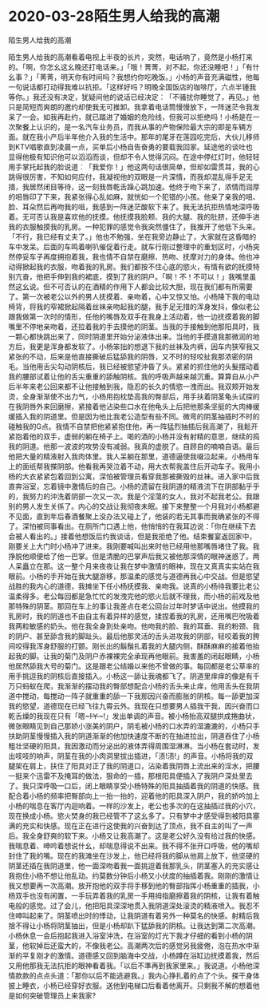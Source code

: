 # 2020-03-28陌生男人给我的高潮



陌生男人给我的高潮



陌生男人给我的高潮看着电视上半夜的长片，突然，电话响了，竟然是小杨打来的。「啊，你怎幺这幺晚还打电话来。」「哦！菁菁，对不起，你还没睡吧！」「有什幺事？」「菁菁，明天你有时间吗？我想约你吃晚饭。」小杨的声音充满磁性，他每一句说话都打动得我难以抗拒。「这样好吗？明晚全国饭店的咖啡厅，六点半锺我等你。」我还没有决定，犹疑间他的说话已经决定︰「不骚扰你睡觉了，再见。」他只是简短而爽朗的邀约却使我无可推卸。我拿着电话筒慢慢放下，一阵迷茫令我发呆了一会。如我再赴约，就已踏进了婚姻的危险线，但我可以拒绝吗！小杨是在一次聚餐上认识的，是一名汽车业务员，而我从事的产物保险最大宗的即是车辆方面。就在我小产后半年他介入我的生活中。那年的尾牙在莲园吃完后，大伙儿移师到KTV唱歌直到凌晨一点，买单后小杨自告奋勇的要载我回家。延途他的谈吐也显得他极有知识他可以滔滔而谈，但却不令人觉得沉闷。在途中停红灯时，他轻轻用手掌托起我的脸说道︰「我爱你！」他这两句话很简单，但却如雷贯耳，我的心跳得很厉害，不知如何应付，我凝视他的双眼是一片深情，而我却混乱得手足无措，我居然闭目等待，这一刻我唇乾舌躁心跳加速。他终于吻下来了，浓情而润厚的咀唇印了下来，我紧张得心乱如麻，就恍如一个犯错的小孩。他亲了亲我的咀、脸、耳朵然后再吻我的咀，我感到一阵迷茫酸软下来了。我无法抗拒热情地深呼吸着。无可否认我是喜欢他的抚摸。他抚摸我脸颊、我的大腿、我的肚脐，还伸手进我的衣服触摸我的乳房。一种犯罪的感觉令我突然僵住了，我推开了他低下头来。「不行，我已经有丈夫了。」他也不勉强，坐在我旁边静止了，大家就在这昏暗的车中发呆。后面的车鸣着喇叭催促着行走。就车行刚过整理中的重划区时，小杨突然停妥车子再度拥抱着我，我也情不自禁在磨擦、热吻、抚摩对力的身体。他也冲动得掀起我的衣服，吻着我的乳房。我们都按不住心底的慾火，有情有欲的抚摸特别亢奋，他把手伸到我的裙底，摸到了我的阴户。「啊！不！不可以！」我嘴里虽然这幺说。但不可否认的在酒精的作用下人都会比较大胆，现在我们都有所需要了。第一次被老公以外的男人抚摸着、亲吻着，心中又惊又怕。小杨降下我的电动椅背，将我的窄裙掀起隔着丝袜亲吻起我的腿，我手足无措的浑身发抖，像似老公跟我做第一次时的情形，任他的嘴唇及双手在我身上活动着，他一边抚摸着我的脚嘴里不停地亲吻着，还拉着我的手去摸他的阴茎。当我的手接触到他那阳具时，我一颗心都快跳出来了，同时阴道里开始分泌液体出来。当他的手摸道我那微润的地方后，我更是浑身都发软了。小杨笨拙的想退下我的丝袜及内裤，因车内狭窄我又紧张的不动，后来是他直接撕破后猛舔我的阴唇，又不时的轻咬扯我那浓密的阴毛。当他用舌尖勾动阴核后，我已经被慾望沖昏了头。紧紧的抓住他的头髮摆动着我的腰部试着让他的舌尖重重的舔触阴核。我的呼吸声越来越沉重。算算自从小产后半年来老公回来都不让他接触到我，隐忍的长久的情慾一洩而出。我双颊开始发烫，全身渐渐使不出力气，小杨用抱枕垫高我的臀部后，用手扶着阴茎龟头试探的在我阴唇外来回磨擦，紧接着他沾染些口水在他龟头上后把他那条坚挺的大肉棒缓缓插入我的阴道里。但是因为他比我老公造型有些不同。微弯的阴茎抽插时不时的碰触我的G点。我情不自禁把他紧紧抱住他，再一阵猛烈抽插后我高潮了，我鬆开紧抱着他的双手，虚弱的躺在椅子上。喝的酒的小杨并没有射精的意思，继续的捣我的阴道。他那一波波的攻势没有减弱。我真的虚脱了。自顾自的喃喃自语。最后他把大量的精液射入我肉体里。我人呆躺在那里，道德逼使我啜泣起来。小杨用车上的面纸帮我搽阴部。他看我再哭泣着不动，用大衣帮我盖住后开动车子。我用小杨的大衣紧紧包着回到公寓，深怕被管理员看穿我那被撕毁的丝袜。进入家中后我直奔浴室，忘着镜中激情后的自己。小杨的遗留在我阴道的精液流下在阴部黏乎乎的，我努力的沖洗着阴部一次又一次。我是个淫蕩的女人，我对不起我老公。我跟别的男人发生关係了。内心的交战让我彻夜未眠。接下来整整一个月我对小杨都避不见面，直到年后春酒餐聚上没办法又碰上了，他装的若无其事而我确紧张的不得了。深怕被同事看出。在厕所门口遇上他，他悄悄的在我耳边说：「你在继续下去会被人看出的。」接着他想饭后约我谈话，但是我拒绝了他。结束餐宴返回家中，刚要关上大门时小杨冲了进来。我刚要喊叫出来时他已经用他那嘴唇堵住了我。我挣脱他顺便给了他一巴掌。但是清脆的巴掌声后我又被他那深情的眼神迷惑了。两人呆矗立在那。这一整个月来夜夜让我在梦中激情的眼神，现在又真真实实站在我眼前。小杨的手开始在我大腿游移，那温柔的感觉与道德再我心中交战。但是慾望战胜的我内心的道德，我摊坐下任小杨抚摸我、亲吻我。说真的小杨待我要比老公温柔得多。老公每回都是急忙忙的发洩完他的慾火后就不理我，而小杨的前戏及他那特殊的阴茎。那回在车上的事让我差点在老公回台过年时梦话中说出。他摸我的乳房时，我的阴道也不由自主有着异样的感觉，揉捏着我的乳房，还用嘴巴吮吸着我两粒敏感的奶头。他在我全身到处亲吻。他吻我的脸、我的耳垂、我的粉颈、我的阴户、甚至舔含我的脚趾头。最后他那灵活的舌头进攻我的阴部，轻咬着我的胯间咬得我浑身舒服的打颤。刚长出的鬍鬚扎着我的大腿内侧，酥酥麻麻的接着他抬起我的脚。让我的菊门及阴户赤裸裸完全承现再他眼前。我害羞的闭起眼睛，小杨他居然舔我大号的菊门。这是跟老公结婚以来他不曾做的事。每回都是老公草率的用手挑逗我的阴核后直接插入。小杨这一舔让我魂都飞了。阴道里痒痒的像是有千万只蚂蚁在爬，我渐渐的摆动我的臀部想配合小杨的舌头来止痒，他用舌头在我阴道中搅动，每搅动一阵子就重重的舔一下我那因兴奋而膨胀的阴核。每一舔更加深我的慾望，道德现在已经飞往九霄云外。我现在只想要男人插我干我，因兴奋而口乾舌燥的我现在只有「嗯~~~~~!ㄚ~~~~~!」发出单调的声音。被小杨抬高双腿拱成捲曲状，微张眼睛见到自己那娇小涨美的阴户，阴毛被小杨的口水弄的湿漉漉的，小杨只手扶助阴茎慢慢插入我的阴道渐渐的他加快速度不断的在抽进拉出，阴道吞住了小杨粗壮坚硬的阳具，我因激动而分泌出的液体弄得周围湿淋淋。当小杨在套动时，发出吱吱的响声，阴茎在我的小肉洞里拔出插进，「渍!渍!」的声音。小杨将我的双腿架在肩上，扶住了阳具对正了我的阴道口，沾染着我阴唇上流出来的淫水，把腰一挺来个迅雷不及掩耳的做法，狠命的一插，那根阳具便插入了我阴户深处里去了。我只深呼吸一口后，闭上眼睛享受小杨特殊的阳具抽插着我的阴道的快感。我配合着小杨的频率把臀部向上一抬一抬的，迎着他的阳具深入阴户，我的娇吟加上小杨的喘息在客厅内迴响着。一样的沙发上，老公也多次的在这抽插过我的小穴，现在换成小杨。慾火焚身的我已经管不了这幺多了。只有梦中才感受得到被阳具塞满的充实和快感。现在正在进行这使我的兴奋到达了顶点，我不自主的叫了一声后。我全身舒爽的软下来。小杨又让我高潮了。这是老公好久没有给过我的快感。我喘息着、呻吟着想说什幺，却喘息得说不出来。我不得不张开口呼吸，他的嘴却封住了我的嘴。现在的我滩坐在沙发上，他已经将我的脚从他肩上放下，他坚硬的阴茎还插在我阴道里，他一面深吻着我一面挑逗着我那乳头，阴茎塞入的充实感让我抱住小杨不想让他乱动。约莫数分钟后小杨又小伏度的抽插着我。刚刚的激情让我又想要再一次高潮。放开抱他的双手将手移到他的臀部指挥小杨重重的插我，小杨双手也没有闲置，一手玩弄着我的乳房一手用拇指磨擦着我的阴核，让我有着触电般的感觉。过了会儿，他把阳具深深地贯入我阴道深处滚烫的精液喷入。我忍不住呻叫起来了。阴茎喷出时的悸动，让我阴道有着另外一种莫名的快感。射精后我捨不得让小杨将阴茎抽出，但是小杨却趴下猛舔我的阴核。让我达到第二次高潮。小杨休息一会后抱起我进入浴室沖洗，在浴室的灯光下我才仔细的看到小杨的阴茎，他软掉后还蛮大的，不像我老公。高潮两次后的感觉另我疲倦，泡在热水中渐渐的平复刚才的激情。道德感又回到脑海中交战，小杨蹲在浴缸边抚摸着我，然后又用他那我无法抗拒的眼神看着我。「以后不準再到我家里来。」我说道。小杨他深情款款的点点头道：「那你以后不能逃避我。」我内心挣扎着的点了个头。搽干身体披上睡衣，小杨已经穿好衣服。送他到电梯口后看着他离开。只剩我不解的想着他是如何突破管理员上来我家?


